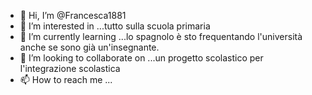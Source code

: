 - 👋 Hi, I’m @Francesca1881
- 👀 I’m interested in ...tutto sulla scuola primaria
- 🌱 I’m currently learning ...lo spagnolo è sto frequentando l'università anche se sono già un'insegnante. 
- 💞️ I’m looking to collaborate on ...un progetto scolastico per l'integrazione scolastica 
- 📫 How to reach me ...

<!---
Francesca1881/Francesca1881 is a ✨ special ✨ repository because its `README.md` (this file) appears on your GitHub profile.
You can click the Preview link to take a look at your changes.
--->

